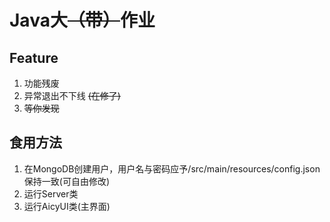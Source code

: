 # Java大~~（带）~~作业

## Feature

1. 功能残废
2. 异常退出不下线 ~~(在修了)~~
3. ~~等你发现~~

## 食用方法

1. 在MongoDB创建用户，用户名与密码应予/src/main/resources/config.json保持一致(可自由修改)
2. 运行Server类
3. 运行AicyUI类(主界面)
